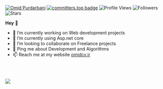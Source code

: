 
 [![Omid Purdarbani](https://img.shields.io/badge/Omid-Purdarbani-<COLOR>.svg)](https://github.com/omidpurdarbani/)  [![committers.top badge](https://user-badge.committers.top/iran/omidpurdarbani.svg)](https://user-badge.committers.top/iran/omidpurdarbani) ![Profile Views](https://komarev.com/ghpvc/?username=omidpurdarbani&color=green) ![Followers](https://img.shields.io/github/followers/omidpurdarbani)  ![Stars](https://img.shields.io/github/stars/omidpurdarbani?label=Profile%20Stars&logo=Profile%20stars&logoColor=g) 

<b>Hey</b> 👋


- 🔭 I’m currently working on Web development projects
- 🌱 I’m currently using Asp.net core  
- 👯 I’m looking to collaborate on Freelance projects
- 💬 Ping me about Development and Algorithms <br>
- 📫 Reach me at my website <a href="http://omidcv.ir">omidcv.ir</a>

<br/>

<br/>

<!--![](https://github-readme-stats.vercel.app/api/top-langs/?username=omidpurdarbani&theme=onedark&hide_border=false&include_all_commits=true&count_private=true&layout=compact)<br/>-->


![](https://github-readme-streak-stats.herokuapp.com/?user=omidpurdarbani&theme=onedark&hide_border=false)<br/>
<!--![](https://github-profile-trophy.vercel.app/?username=omidpurdarbani&theme=onedark)<br/>-->


